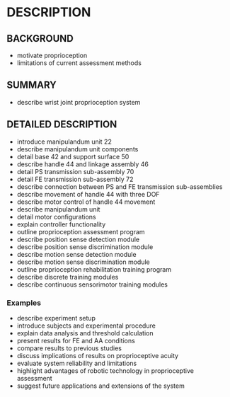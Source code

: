 # DESCRIPTION

## BACKGROUND

- motivate proprioception
- limitations of current assessment methods

## SUMMARY

- describe wrist joint proprioception system

## DETAILED DESCRIPTION

- introduce manipulandum unit 22
- describe manipulandum unit components
- detail base 42 and support surface 50
- describe handle 44 and linkage assembly 46
- detail PS transmission sub-assembly 70
- detail FE transmission sub-assembly 72
- describe connection between PS and FE transmission sub-assemblies
- describe movement of handle 44 with three DOF
- describe motor control of handle 44 movement
- describe manipulandum unit
- detail motor configurations
- explain controller functionality
- outline proprioception assessment program
- describe position sense detection module
- describe position sense discrimination module
- describe motion sense detection module
- describe motion sense discrimination module
- outline proprioception rehabilitation training program
- describe discrete training modules
- describe continuous sensorimotor training modules

### Examples

- describe experiment setup
- introduce subjects and experimental procedure
- explain data analysis and threshold calculation
- present results for FE and AA conditions
- compare results to previous studies
- discuss implications of results on proprioceptive acuity
- evaluate system reliability and limitations
- highlight advantages of robotic technology in proprioceptive assessment
- suggest future applications and extensions of the system

